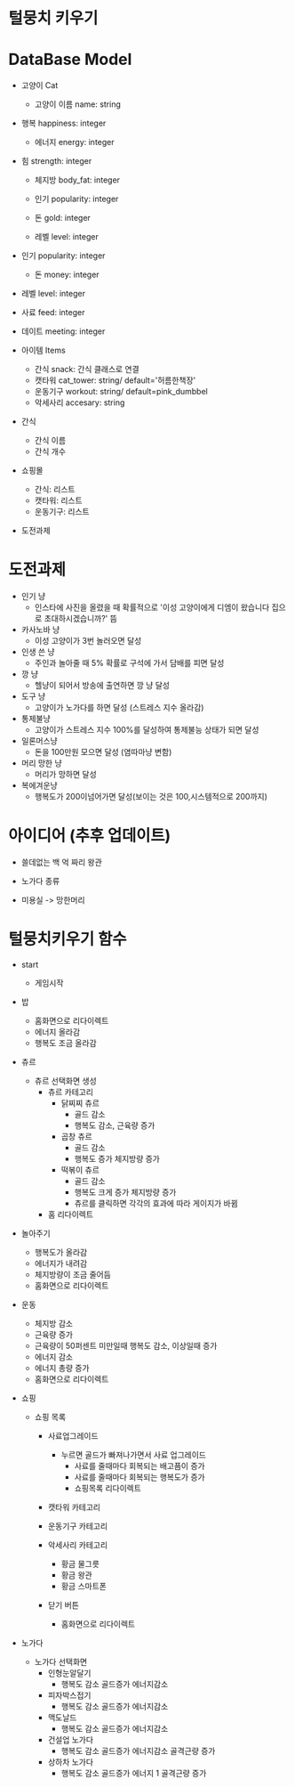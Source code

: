 # 털뭉치 키우기



# DataBase Model

- 고양이 Cat

  - 고양이 이름 name: string
- 행복 happiness: integer
  - 에너지 energy: integer
- 힘 strength: integer
  - 체지방 body_fat: integer

  - 인기 popularity: integer
  
  - 돈 gold: integer
  - 레벨 level: integer
- 인기 popularity: integer
  - 돈 money: integer
- 레벨 level: integer
- 사료 feed: integer
- 데이트 meeting: integer
- 아이템 Items

  - 간식 snack: 간식 클래스로 연결
  - 캣타워 cat_tower: string/ default='허름한책장'
  - 운동기구 workout: string/ default=pink_dumbbel
  - 악세사리 accesary: string
- 간식

  - 간식 이름
  - 간식 개수
- 쇼핑몰

  - 간식: 리스트
  - 캣타워: 리스트
  - 운동기구: 리스트
- 도전과제



# 도전과제

- 인기 냥
  - 인스타에 사진을 올렸을 때 확률적으로 '이성 고양이에게 디엠이 왔습니다 집으로 초대하시겠습니까?' 뜸
- 카사노바 냥
  - 이성 고양이가 3번 놀러오면 달성
- 인생 쓴 냥
  - 주인과 놀아줄 때 5% 확률로 구석에 가서 담배를 피면 달성
- 깡 냥
  - 헬냥이 되어서 방송에 출연하면 깡 냥 달성
- 도구 냥
  - 고양이가 노가다를 하면 달성 (스트레스 지수 올라감)
- 통제불냥
  - 고양이가 스트레스 지수 100%를 달성하여 통제불능 상태가 되면 달성
- 일론머스냥
  - 돈을 100만원 모으면 달성 (염따마냥 변함)
- 머리 망한 냥
  - 머리가 망하면 달성
- 복에겨운냥
    - 행복도가 200이넘어가면 달성(보이는 것은 100,시스템적으로 200까지)




# 아이디어 (추후 업데이트)

- 쓸데없는 백 억 짜리 왕관
- 노가다 종류

- 미용실 -> 망한머리



# 털뭉치키우기 함수

- start 
    - 게임시작

- 밥
    - 홈화면으로 리다이렉트
    - 에너지 올라감
    - 행복도 조금 올라감
- 츄르
    - 츄르 선택화면 생성
        - 츄르 카테고리
            - 닭찌찌 츄르
                - 골드 감소
                - 행복도 감소, 근육량 증가
            - 곱창 츄르
                - 골드 감소
                - 행복도 증가 체지방량 증가
            - 떡볶이 츄르
                - 골드 감소
                - 행복도 크게 증가 체지방량 증가
                - 츄르를 클릭하면 각각의 효과에 따라 게이지가 바뀜
        - 홈 리다이렉트
- 놀아주기
    - 행복도가 올라감
    - 에너지가 내려감
    - 체지방량이 조금 줄어듬
    - 홈화면으로 리다이렉트
- 운동
    - 체지방 감소
    - 근육량 증가
    - 근육량이 50퍼센트 미만일때 행복도 감소, 이상일때 증가
    - 에너지 감소
    - 에너지 총량 증가
    - 홈화면으로 리다이렉트
- 쇼핑
    - 쇼핑 목록
        - 사료업그레이드
            - 누르면 골드가 빠져나가면서 사료 업그레이드
                - 사료를 줄때마다 회복되는 배고픔이 증가
                - 사료를 줄때마다 회복되는 행복도가 증가
                - 쇼핑목록 리다이렉트
        
        - 캣타워 카테고리
        - 운동기구 카테고리
        - 악세사리 카테고리
            - 황금 물그릇
            - 황금 왕관
            - 황금 스마트폰
        - 닫기 버튼
            - 홈화면으로 리다이렉트
- 노가다
    - 노가다 선택화면
        - 인형눈알달기
            - 행복도 감소 골드증가 에너지감소
        - 피자박스접기
            - 행복도 감소 골드증가 에너지감소
        - 맥도날드
            - 행복도 감소 골드증가 에너지감소
        - 건설업 노가다
            - 행복도 감소 골드증가 에너지감소 골격근량 증가
        - 상하차 노가다
            - 행복도 감소 골드증가 에너지 1  골격근량 증가
